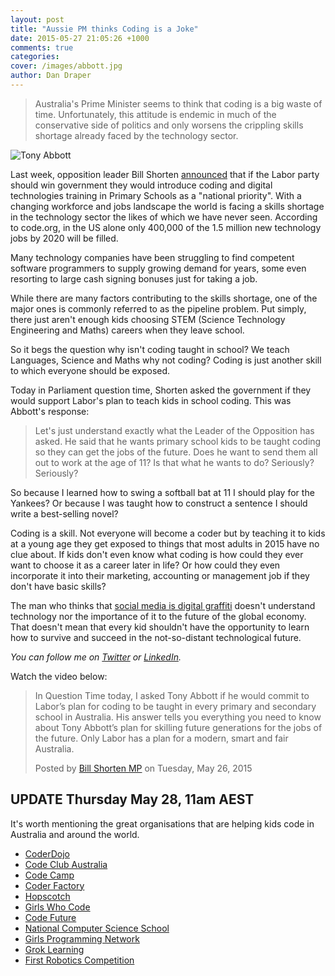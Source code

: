 ```yaml
---
layout: post
title: "Aussie PM thinks Coding is a Joke"
date: 2015-05-27 21:05:26 +1000
comments: true
categories: 
cover: /images/abbott.jpg
author: Dan Draper
---
```


> Australia's Prime Minister seems to think that coding is a big waste of time. Unfortunately, this attitude is endemic in much of the conservative side of politics and only worsens the crippling skills shortage already faced by the technology sector.

![Tony Abbott](/images/abbott.jpg)

Last week, opposition leader Bill Shorten [announced](http://www.itnews.com.au/News/404041,shorten-wants-all-school-kids-to-learn-to-code.aspx) that if the Labor party should win government they would introduce coding and digital technologies training in Primary Schools as a "national priority".
With a changing workforce and jobs landscape the world is facing a skills shortage in the technology sector the likes of which we have never seen. According to code.org, in the US alone only 400,000 of the 1.5 million new technology jobs by 2020 will be filled.

Many technology companies have been struggling to find competent software programmers to supply growing demand for years, some even resorting to large cash signing bonuses just for taking a job.

While there are many factors contributing to the skills shortage, one of the major ones is commonly referred to as the pipeline problem. Put simply, there just aren't enough kids choosing STEM (Science Technology Engineering and Maths) careers when they leave school.

So it begs the question why isn't coding taught in school? We teach Languages, Science and Maths why not coding? Coding is just another skill to which everyone should be exposed.

Today in Parliament question time, Shorten asked the government if they would support Labor's plan to teach kids in school coding. This was Abbott's response:

<blockquote>Let's just understand exactly what the Leader of the Opposition has asked. He said that he wants primary school kids to be taught coding so they can get the jobs of the future. Does he want to send them all out to work at the age of 11? Is that what he wants to do? Seriously? Seriously?</blockquote>

So because I learned how to swing a softball bat at 11 I should play for the Yankees? Or because I was taught how to construct a sentence I should write a best-selling novel?

Coding is a skill. Not everyone will become a coder but by teaching it to kids at a young age they get exposed to things that most adults in 2015 have no clue about. If kids don't even know what coding is how could they ever want to choose it as a career later in life? Or how could they even incorporate it into their marketing, accounting or management job if they don't have basic skills?

The man who thinks that [social media is digital graffiti](http://www.theage.com.au/it-pro/government-it/tony-abbott-dismisses-social-media-as-electronic-graffiti-again-20150126-12yg26.html) doesn't understand technology nor the importance of it to the future of the global economy. That doesn't mean that every kid shouldn't have the opportunity to learn how to survive and succeed in the not-so-distant technological future.

_You can follow me on [Twitter](https://twitter.com/danieldraper) or [LinkedIn](https://au.linkedin.com/in/ddraper)._

Watch the video below:

<div id="fb-root"></div><script>(function(d, s, id) {  var js, fjs = d.getElementsByTagName(s)[0];  if (d.getElementById(id)) return;  js = d.createElement(s); js.id = id;  js.src = "//connect.facebook.net/en_US/sdk.js#xfbml=1&version=v2.3";  fjs.parentNode.insertBefore(js, fjs);}(document, 'script', 'facebook-jssdk'));</script><div class="fb-video" data-allowfullscreen="true" data-href="https://www.facebook.com/BillShorten/videos/833963683306861/"><div class="fb-xfbml-parse-ignore"><blockquote cite="/BillShorten/videos/833963683306861/"><a href="/BillShorten/videos/833963683306861/"></a><p>In Question Time today, I asked Tony Abbott if he would commit to Labor’s plan for coding to be taught in every primary and secondary school in Australia. His answer tells you everything you need to know about Tony Abbott’s plan for skilling future generations for the jobs of the future. Only Labor has a plan for a modern, smart and fair Australia.</p>Posted by <a href="https://www.facebook.com/BillShorten">Bill Shorten MP</a> on Tuesday, May 26, 2015</blockquote></div></div>

## UPDATE Thursday May 28, 11am AEST

It's worth mentioning the great organisations that are helping kids code in Australia and around the world.

* [CoderDojo](https://coderdojo.com/)
* [Code Club Australia](http://www.codeclubau.org/)
* [Code Camp](http://www.codecamp.com.au/)
* [Coder Factory](http://coderfactory.com)
* [Hopscotch](http://gethopscotch.com)
* [Girls Who Code](http://girlswhocode.com)
* [Code Future](http://www.codefuture.org/)
* [National Computer Science School](http://ncss.edu.au/)
* [Girls Programming Network](https://sites.google.com/site/girlsprogrammingnetwork/)
* [Grok Learning](https://groklearning.com/)
* [First Robotics Competition](https://firstaustralia.org/competitions/first-robotics-competition/)
